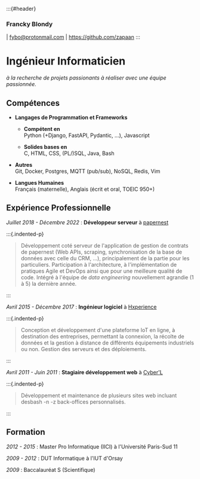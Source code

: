 :::{#header}
### Francky Blondy
| <fybo@protonmail.com>
| <https://github.com/zapaan>
:::

# Ingénieur Informaticien

_à la recherche de projets passionants à réaliser avec une équipe passionnée._


## Compétences
* __Langages de Programmation et Frameworks__
    - __Compétent en__  
    Python (+Django, FastAPI, Pydantic, ...), Javascript

    - __Solides bases en__  
    C, HTML, CSS, (PL/)SQL, Java, Bash

* __Autres__  
Git, Docker, Postgres, MQTT (pub/sub), NoSQL, Redis, Vim

* __Langues Humaines__  
Français (maternelle), Anglais (écrit et oral, TOEIC 950+)  


## Expérience Professionnelle
_Juillet 2018 - Décembre 2022_ : __Développeur serveur__ à [papernest](https://www.papernest.com)

:::{.indented-p}
> Développement coté serveur de l'application de gestion de contrats de papernest (Web APIs, scraping, synchronisation de la base de données avec celle du CRM, ...), principalement de la partie pour les particuliers. Participation à l'architecture, à l'implémentation de pratiques Agile et DevOps ainsi que pour une meilleure qualité de code. Intégré à l'équipe de _data engineering_ nouvellement agrandie (1 à 5) la dernière année.

:::

_Avril 2015 - Décembre 2017_ : __Ingénieur logiciel__ à [Hxperience](https://www.hxperience.com)

:::{.indented-p}
> Conception et développement d'une plateforme IoT en ligne, à destination des entreprises, permettant la connexion, la récolte de données et la gestion à distance de différents équipements industriels ou non. Gestion des serveurs et des déploiements.

:::

_Avril 2011 - Juin 2011_ : __Stagiaire développement web__ à [Cyber'L](https://www.cyber-l.com/)

:::{.indented-p}
> Développement et maintenance de plusieurs sites web incluant desbash -n -z back-offices personnalisés.

:::


## Formation
_2012 - 2015_ : Master Pro Informatique (IICI) à l'Université Paris-Sud 11

_2009 - 2012_ : DUT Informatique à l'IUT d'Orsay

_2009_ : Baccalauréat S (Scientifique)
